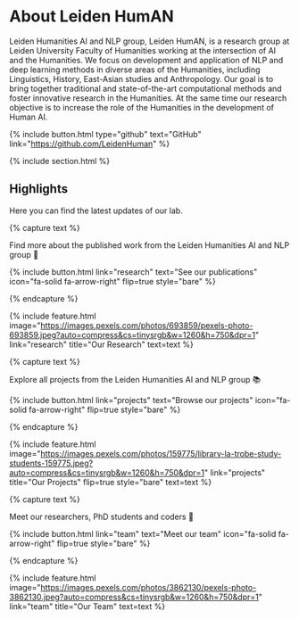 ---
---

# About Leiden HumAN

Leiden Humanities AI and NLP group, Leiden HumAN, is a research group at Leiden University Faculty of Humanities working at the intersection of AI and the Humanities. We focus on development and application of NLP and deep learning methods in diverse areas of the Humanities, including Linguistics, History, East-Asian studies and Anthropology. Our goal is to bring together traditional and state-of-the-art computational methods and foster innovative research in the Humanities. At the same time our research objective is to increase the role of the Humanities in the development of Human AI. 

{%
  include button.html
  type="github"
  text="GitHub"
  link="https://github.com/LeidenHuman"
%}

{% include section.html %}

## Highlights

Here you can find the latest updates of our lab.

{% capture text %}

Find more about the published work from the Leiden Humanities AI and NLP group 📖

{%
  include button.html
  link="research"
  text="See our publications"
  icon="fa-solid fa-arrow-right"
  flip=true
  style="bare"
%}

{% endcapture %}

{%
  include feature.html
  image="https://images.pexels.com/photos/693859/pexels-photo-693859.jpeg?auto=compress&cs=tinysrgb&w=1260&h=750&dpr=1"
  link="research"
  title="Our Research"
  text=text
%}

{% capture text %}

Explore all projects from the Leiden Humanities AI and NLP group 📚

{%
  include button.html
  link="projects"
  text="Browse our projects"
  icon="fa-solid fa-arrow-right"
  flip=true
  style="bare"
%}

{% endcapture %}

{%
  include feature.html
  image="https://images.pexels.com/photos/159775/library-la-trobe-study-students-159775.jpeg?auto=compress&cs=tinysrgb&w=1260&h=750&dpr=1"
  link="projects"
  title="Our Projects"
  flip=true
  style="bare"
  text=text
%}

{% capture text %}

Meet our researchers, PhD students and coders 👥

{%
  include button.html
  link="team"
  text="Meet our team"
  icon="fa-solid fa-arrow-right"
  flip=true
  style="bare"
%}

{% endcapture %}

{%
  include feature.html
  image="https://images.pexels.com/photos/3862130/pexels-photo-3862130.jpeg?auto=compress&cs=tinysrgb&w=1260&h=750&dpr=1"
  link="team"
  title="Our Team"
  text=text
%}
